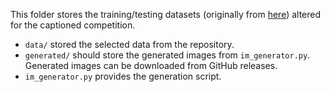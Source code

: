 This folder stores the training/testing datasets (originally from [here](https://github.com/Horea94/Fruit-Images-Dataset)) altered for the captioned competition.

* `data/` stored the selected data from the repository.
* `generated/` should store the generated images from `im_generator.py`. Generated images can be downloaded from GitHub releases.
* `im_generator.py` provides the generation script.